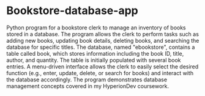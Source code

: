 # Bookstore-database-app
Python program for a bookstore clerk to manage an inventory of books stored in a database. The program allows the clerk to perform tasks such as adding new books, updating book details, deleting books, and searching the database for specific titles. The database, named "ebookstore", contains a table called book, which stores information including the book ID, title, author, and quantity. The table is initially populated with several book entries. A menu-driven interface allows the clerk to easily select the desired function (e.g., enter, update, delete, or search for books) and interact with the database accordingly. The program demonstrates database management concepts covered in my HyperionDev coursework.

